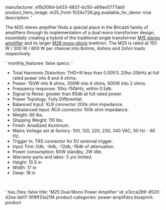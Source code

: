 manufacturer: e1fa309d-b433-4837-bc50-a69ae5777ab0
product_hero_image: m25_front-1024x726.jpg
available_for_demo: true
description: '<p>The M25 stereo amplifier finds a special place in the Bricasti family of amplifiers through its implementation of a dual mono transformer design, essentially creating a hybrid of the traditional single transformer&nbsp;<a href="https://www.bricasti.com/en/consumer/m15.php">M15 stereo amplifier</a>&nbsp;and its larger&nbsp;<a href="https://www.bricasti.com/en/consumer/m28.php">M28 mono-block</a>&nbsp;brethren. The M25 is rated at 150 W / 300 W / 600 W per channel into 8ohms, 4ohms and 2ohm loads respectively.</p>'
monthly_featuree: false
specs: '<ul><li>Total Harmonic Distortion: THD+N less than 0.005% 20hz-20kHz at full rated power into 8 and 4 ohms.<br></li><li>Power: 150W into 8 ohms, 300W into 4 ohms, 600W into 2 ohms.<br></li><li>Frequency response: 10hz-150kHz, within 0.5db.<br></li><li>Signal to Noise: greater than 85db at full rated power.<br></li><li>Power Topology: Fully Differential.<br></li><li>Balanced Input: XLR connector 200k ohm impedance.<br></li><li>Unbalanced Input: RCA connector 100k ohm impedance.<br></li><li>Weight: 90 lbs.<br></li><li>Shipping Weight: 110 lbs.<br></li><li>Finish: Anodized Aluminum.<br></li><li>Mains Voltage set at factory: 100, 120, 220, 230, 240 VAC, 50 Hz - 60 Hz.<br></li><li>Trigger In: TRS connector for 5V external trigger.<br></li><li>Input Trim: 0db, -6db, -12db,-18db of attenuation.<br></li><li>Power consumption: 60W standby, 2W idle.<br></li><li>Warranty parts and labor: 5 yrs limited.<br></li><li>Height: 10.5 in&nbsp;<br></li><li>Width: 17 in&nbsp;<br></li><li>Deep: 18 in&nbsp;<br></li></ul><p><br></p>'
has_files: false
title: 'M25 Dual Mono Power Amplifier'
id: e3cca289-4520-42ea-bb17-919ff31a21f4
product-categories: power-amplifiers
blueprint: product
